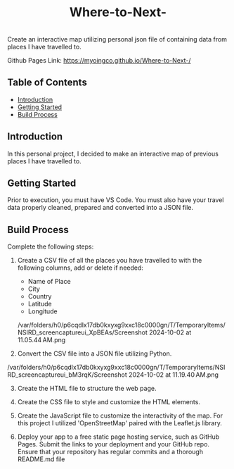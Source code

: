 <h1 align="center"> Where-to-Next- </h1> <br>
Create an interactive map utilizing personal json file of containing data from places I have travelled to.

Github Pages Link: https://myoingco.github.io/Where-to-Next-/

## Table of Contents

- [Introduction](#introduction)
- [Getting Started](#getting-started)
- [Build Process](#build-process)


## Introduction
In this personal project, I decided to make an interactive map of previous places I have travelled to. 


## Getting Started

Prior to execution, you must have VS Code. You must also have your travel data properly cleaned, prepared and converted into a JSON file.


## Build Process

Complete the following steps:

1) Create a CSV file of all the places you have travelled to with the following columns, add or delete if needed:
    - Name of Place
    - City 
    - Country
    - Latitude
    - Longitude
    
    /var/folders/h0/p6cqdlx17db0kxyxg9xxc18c0000gn/T/TemporaryItems/NSIRD_screencaptureui_XpBEAs/Screenshot 2024-10-02 at 11.05.44 AM.png

2) Convert the CSV file into a JSON file utilizing Python.

/var/folders/h0/p6cqdlx17db0kxyxg9xxc18c0000gn/T/TemporaryItems/NSIRD_screencaptureui_bM3rqK/Screenshot 2024-10-02 at 11.19.40 AM.png
    
3) Create the HTML file to structure the web page.
    
4) Create the CSS file to style and customize the HTML elements.

5) Create the JavaScript file to customize the interactivity of the map. For this project I utilized 'OpenStreetMap' paired with the Leaflet.js library.

6) Deploy your app to a free static page hosting service, such as GitHub Pages. Submit the links to your deployment and your GitHub repo. Ensure that your repository has regular commits and a thorough README.md file